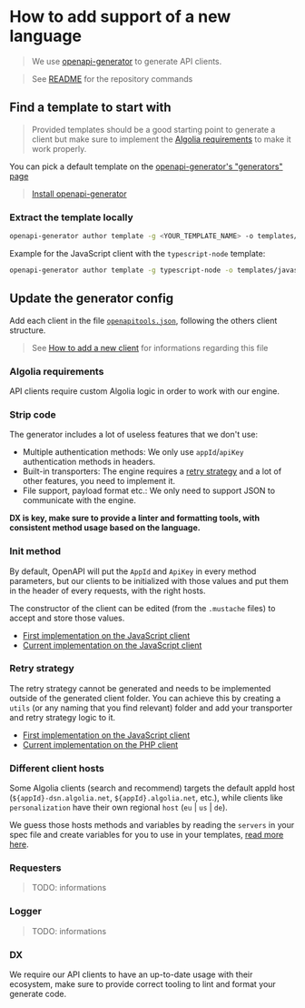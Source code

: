 # How to add support of a new language

> We use [openapi-generator](https://openapi-generator.tech/) to generate API clients.

> See [README](../README.md) for the repository commands

## Find a template to start with

> Provided templates should be a good starting point to generate a client but make sure to implement the [Algolia requirements](#algolia-requirements) to make it work properly.

You can pick a default template on the [openapi-generator's "generators" page](https://openapi-generator.tech/docs/generators)

> [Install openapi-generator](https://openapi-generator.tech/docs/installation/)

### Extract the template locally

```bash
openapi-generator author template -g <YOUR_TEMPLATE_NAME> -o templates/<YOUR_API_CLIENT_NAME>
```

Example for the JavaScript client with the `typescript-node` template:

```bash
openapi-generator author template -g typescript-node -o templates/javascript/
```

## Update the generator config

Add each client in the file [`openapitools.json`](../openapitools.json), following the others client structure.

> See [How to add a new client](./addNewClient.md) for informations regarding this file

### Algolia requirements

API clients require custom Algolia logic in order to work with our engine.

### Strip code

The generator includes a lot of useless features that we don't use:

- Multiple authentication methods: We only use `appId`/`apiKey` authentication methods in headers.
- Built-in transporters: The engine requires a [retry strategy](#retry-strategy) and a lot of other features, you need to implement it.
- File support, payload format etc.: We only need to support JSON to communicate with the engine.

**DX is key, make sure to provide a linter and formatting tools, with consistent method usage based on the language.**

### Init method

By default, OpenAPI will put the `AppId` and `ApiKey` in every method parameters, but our clients to be initialized with those values and put them in the header of every requests, with the right hosts.

The constructor of the client can be edited (from the `.mustache` files) to accept and store those values.

- [First implementation on the JavaScript client](https://github.com/algolia/api-clients-automation/pull/7)
- [Current implementation on the JavaScript client](https://github.com/algolia/api-clients-automation/blob/main/clients/algoliasearch-client-javascript/packages/client-search/src/searchApi.ts#L110-L125)

### Retry strategy

The retry strategy cannot be generated and needs to be implemented outside of the generated client folder. You can achieve this by creating a `utils` (or any naming that you find relevant) folder and add your transporter and retry strategy logic to it.

- [First implementation on the JavaScript client](https://github.com/algolia/api-clients-automation/pull/9)
- [Current implementation on the PHP client](https://github.com/algolia/api-clients-automation/tree/main/clients/algoliasearch-client-php/lib/RetryStrategy)

### Different client hosts

Some Algolia clients (search and recommend) targets the default appId host (`${appId}-dsn.algolia.net`, `${appId}.algolia.net`, etc.), while clients like `personalization` have their own regional `host` (`eu` | `us` | `de`).

We guess those hosts methods and variables by reading the `servers` in your spec file and create variables for you to use in your templates, [read more here](./addNewClient.md).

### Requesters

> TODO: informations

### Logger

> TODO: informations

### **DX**

We require our API clients to have an up-to-date usage with their ecosystem, make sure to provide correct tooling to lint and format your generate code.

